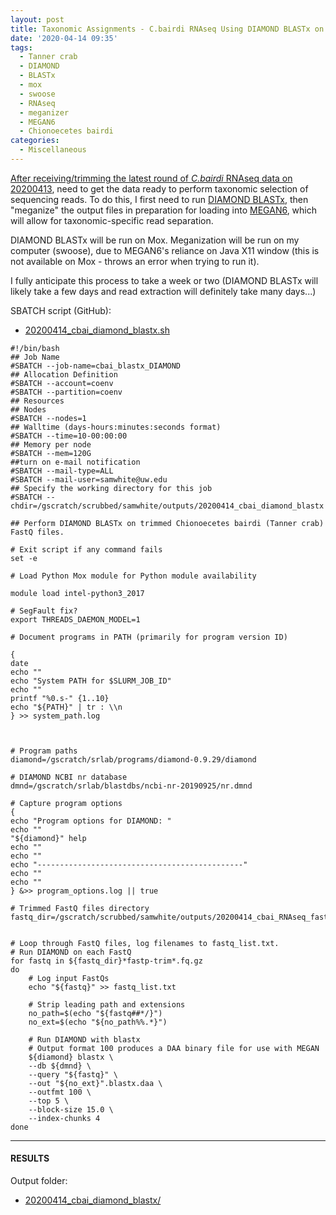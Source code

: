 ```yaml
---
layout: post
title: Taxonomic Assignments - C.bairdi RNAseq Using DIAMOND BLASTx on Mox and MEGAN6 Meganizer on swoose
date: '2020-04-14 09:35'
tags:
  - Tanner crab
  - DIAMOND
  - BLASTx
  - mox
  - swoose
  - RNAseq
  - meganizer
  - MEGAN6
  - Chionoecetes bairdi
categories:
  - Miscellaneous
---
```

[After receiving/trimming the latest round of _C.bairdi_ RNAseq data on 20200413](https://robertslab.github.io/sams-notebook/2020/04/13/Data-Received-C.bairdi-RNAseq-from-NWGSC.html), need to get the data ready to perform taxonomic selection of sequencing reads. To do this, I first need to run [DIAMOND BLASTx](https://github.com/bbuchfink/diamond), then "meganize" the output files in preparation for loading into [MEGAN6](https://uni-tuebingen.de/fakultaeten/mathematisch-naturwissenschaftliche-fakultaet/fachbereiche/informatik/lehrstuehle/algorithms-in-bioinformatics/software/megan6/), which will allow for taxonomic-specific read separation.

DIAMOND BLASTx will be run on Mox. Meganization will be run on my computer (swoose), due to MEGAN6's reliance on Java X11 window (this is not available on Mox - throws an error when trying to run it).

I fully anticipate this process to take a week or two (DIAMOND BLASTx will likely take a few days and read extraction will definitely take many days...)



SBATCH script (GitHub):

- [20200414_cbai_diamond_blastx.sh](https://github.com/RobertsLab/sams-notebook/blob/master/sbatch_scripts/20200414_cbai_diamond_blastx.sh)

```shell
#!/bin/bash
## Job Name
#SBATCH --job-name=cbai_blastx_DIAMOND
## Allocation Definition
#SBATCH --account=coenv
#SBATCH --partition=coenv
## Resources
## Nodes
#SBATCH --nodes=1
## Walltime (days-hours:minutes:seconds format)
#SBATCH --time=10-00:00:00
## Memory per node
#SBATCH --mem=120G
##turn on e-mail notification
#SBATCH --mail-type=ALL
#SBATCH --mail-user=samwhite@uw.edu
## Specify the working directory for this job
#SBATCH --chdir=/gscratch/scrubbed/samwhite/outputs/20200414_cbai_diamond_blastx

## Perform DIAMOND BLASTx on trimmed Chionoecetes bairdi (Tanner crab) FastQ files.

# Exit script if any command fails
set -e

# Load Python Mox module for Python module availability

module load intel-python3_2017

# SegFault fix?
export THREADS_DAEMON_MODEL=1

# Document programs in PATH (primarily for program version ID)

{
date
echo ""
echo "System PATH for $SLURM_JOB_ID"
echo ""
printf "%0.s-" {1..10}
echo "${PATH}" | tr : \\n
} >> system_path.log



# Program paths
diamond=/gscratch/srlab/programs/diamond-0.9.29/diamond

# DIAMOND NCBI nr database
dmnd=/gscratch/srlab/blastdbs/ncbi-nr-20190925/nr.dmnd

# Capture program options
{
echo "Program options for DIAMOND: "
echo ""
"${diamond}" help
echo ""
echo ""
echo "----------------------------------------------"
echo ""
echo ""
} &>> program_options.log || true

# Trimmed FastQ files directory
fastq_dir=/gscratch/scrubbed/samwhite/outputs/20200414_cbai_RNAseq_fastp_trimming/


# Loop through FastQ files, log filenames to fastq_list.txt.
# Run DIAMOND on each FastQ
for fastq in ${fastq_dir}*fastp-trim*.fq.gz
do
	# Log input FastQs
	echo "${fastq}" >> fastq_list.txt

	# Strip leading path and extensions
	no_path=$(echo "${fastq##*/}")
	no_ext=$(echo "${no_path%%.*}")

	# Run DIAMOND with blastx
	# Output format 100 produces a DAA binary file for use with MEGAN
	${diamond} blastx \
	--db ${dmnd} \
	--query "${fastq}" \
	--out "${no_ext}".blastx.daa \
	--outfmt 100 \
	--top 5 \
	--block-size 15.0 \
	--index-chunks 4
done
```

---

#### RESULTS

Output folder:

- [20200414_cbai_diamond_blastx/](https://gannet.fish.washington.edu/Atumefaciens/20200414_cbai_diamond_blastx/)

